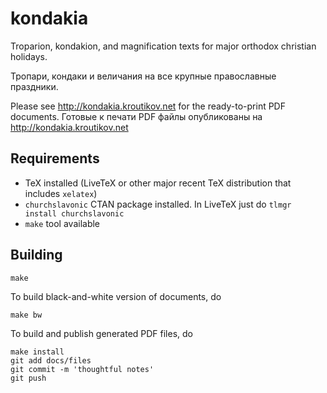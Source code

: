 # kondakia

Troparion, kondakion, and magnification texts for major orthodox christian holidays.

Тропари, кондаки и величания на все крупные православные праздники.

Please see http://kondakia.kroutikov.net for the ready-to-print PDF documents. Готовые к печати PDF
файлы опубликованы на http://kondakia.kroutikov.net

## Requirements

* TeX installed (LiveTeX or other major recent TeX distribution that includes `xelatex`)
* `churchslavonic` CTAN package installed. In LiveTeX just do `tlmgr install churchslavonic`
* `make` tool available

## Building

```
make
```

To build black-and-white version of documents, do

```
make bw
```

To build and publish generated PDF files, do

```
make install
git add docs/files
git commit -m 'thoughtful notes'
git push
```
